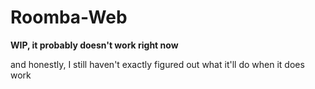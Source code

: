 # Roomba-Web
 
**WIP, it probably doesn't work right now**

and honestly, I still haven't exactly figured out what it'll do
when it does work
